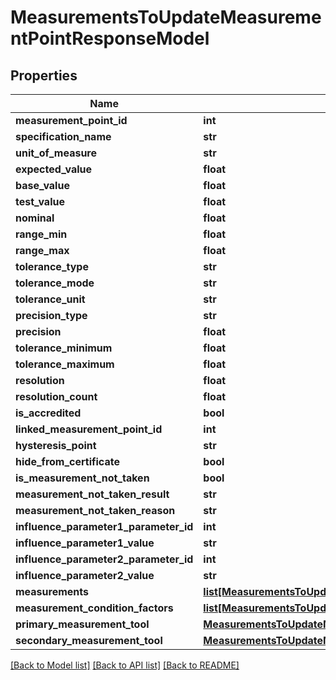 # MeasurementsToUpdateMeasurementPointResponseModel

## Properties
Name | Type | Description | Notes
------------ | ------------- | ------------- | -------------
**measurement_point_id** | **int** |  | [optional] 
**specification_name** | **str** |  | [optional] 
**unit_of_measure** | **str** |  | [optional] 
**expected_value** | **float** |  | [optional] 
**base_value** | **float** |  | [optional] 
**test_value** | **float** |  | [optional] 
**nominal** | **float** |  | [optional] 
**range_min** | **float** |  | [optional] 
**range_max** | **float** |  | [optional] 
**tolerance_type** | **str** |  | [optional] 
**tolerance_mode** | **str** |  | [optional] 
**tolerance_unit** | **str** |  | [optional] 
**precision_type** | **str** |  | [optional] 
**precision** | **float** |  | [optional] 
**tolerance_minimum** | **float** |  | [optional] 
**tolerance_maximum** | **float** |  | [optional] 
**resolution** | **float** |  | [optional] 
**resolution_count** | **float** |  | [optional] 
**is_accredited** | **bool** |  | [optional] 
**linked_measurement_point_id** | **int** |  | [optional] 
**hysteresis_point** | **str** |  | [optional] 
**hide_from_certificate** | **bool** |  | [optional] 
**is_measurement_not_taken** | **bool** |  | [optional] 
**measurement_not_taken_result** | **str** |  | [optional] 
**measurement_not_taken_reason** | **str** |  | [optional] 
**influence_parameter1_parameter_id** | **int** |  | [optional] 
**influence_parameter1_value** | **str** |  | [optional] 
**influence_parameter2_parameter_id** | **int** |  | [optional] 
**influence_parameter2_value** | **str** |  | [optional] 
**measurements** | [**list[MeasurementsToUpdateMeasurementResponseModel]**](MeasurementsToUpdateMeasurementResponseModel.md) |  | [optional] 
**measurement_condition_factors** | [**list[MeasurementsToUpdateMeasurementConditionFactorResponse]**](MeasurementsToUpdateMeasurementConditionFactorResponse.md) |  | [optional] 
**primary_measurement_tool** | [**MeasurementsToUpdateMeasurementToolResponseModel**](MeasurementsToUpdateMeasurementToolResponseModel.md) |  | [optional] 
**secondary_measurement_tool** | [**MeasurementsToUpdateMeasurementToolResponseModel**](MeasurementsToUpdateMeasurementToolResponseModel.md) |  | [optional] 

[[Back to Model list]](../README.md#documentation-for-models) [[Back to API list]](../README.md#documentation-for-api-endpoints) [[Back to README]](../README.md)



